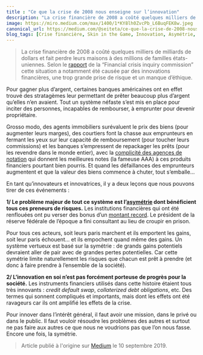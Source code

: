 ```yaml
---
title : "Ce que la crise de 2008 nous enseigne sur l’innovation"
description: "La crise financière de 2008 a coûté quelques milliers de milliards de dollars et fait perdre leurs maisons à des millions de familles états-uniennes"
image: https://miro.medium.com/max/1400/1*KY8lh0ZvcPb_L6BuqFEK8w.jpeg
canonical_url: https://medium.com/@seiteta/ce-que-la-crise-de-2008-nous-enseigne-sur-linnovation-697c96a4fcea
blog_tags: [Crise financière, Skin in the Game, Innovation, Asymétrie, Finance]
---
```


> La crise financière de 2008 a coûté quelques milliers de milliards de dollars et fait perdre leurs maisons à des millions de familles états-uniennes. Selon le [rapport](http://fcic-static.law.stanford.edu/cdn_media/fcic-reports/fcic_final_report_conclusions.pdf) de la “Financial crisis inquiry commission” cette situation a notamment été causée par des innovations financières, une trop grande prise de risque et un manque d’éthique.

Pour gagner plus d’argent, certaines banques américaines ont en effet trouvé des stratagèmes leur permettant de prêter beaucoup plus d’argent qu’elles n’en avaient. Tout un système néfaste s’est mis en place pour inciter des personnes, incapables de rembourser, à emprunter pour devenir propriétaire.

Grosso modo, des agents immobiliers surévaluent le prix des biens (pour augmenter leurs marges), des courtiers font la chasse aux emprunteurs en fermant les yeux sur leur capacité de remboursement (pour toucher leurs commissions) et les banques s’empressent de repackager les prêts (pour les revendre dans le monde entier), avec la [complicité des agences de notation](https://www.economie.gouv.fr/facileco/agences-notation-crise-subprimes-role#) qui donnent les meilleures notes (la fameuse AAA) à ces produits financiers pourtant bien pourris. Et quand les défaillances des emprunteurs augmentent et que la valeur des biens commence à chuter, tout s’emballe…

En tant qu’innovateurs et innovatrices, il y a deux leçons que nous pouvons tirer de ces événements :

**1/ Le problème majeur de tout ce système est l’[asymétrie](https://f14e.fr/2019/09/06/skin-in-the-game-startups-detat/) dont bénéficient tous ces preneurs de risques.** Les institutions financières qui ont été renflouées ont pu verser des bonus d’un [montant record](https://www.lemonde.fr/economie/article/2010/10/12/annee-record-pour-les-bonus-a-wall-street_1424405_3234.html). Le président de la réserve fédérale de l’époque a fini consultant au lieu de croupir en prison.

Pour tous ces acteurs, soit leurs paris marchent et ils emportent les gains, soit leur paris échouent… et ils empochent quand même des gains. Un système vertueux est basé sur la symétrie : de grands gains potentiels devraient aller de pair avec de grandes pertes potentielles. Car cette symétrie limite naturellement les risques que chacun est prêt à prendre (et donc à faire prendre à l’ensemble de la société).

**2/ L’innovation en soi n’est pas forcément porteuse de progrès pour la société.** Les instruments financiers utilisés dans cette histoire étaient tous très innovants : *credit default swap*, *collaterized debt obligations*, etc. Des termes qui sonnent compliqués et importants, mais dont les effets ont été ravageurs car ils ont amplifié les effets de la crise.

Pour innover dans l’intérêt général, il faut avoir une mission, dans le privé ou dans le public. Il faut vouloir résoudre les problèmes des autres et surtout ne pas faire aux autres ce que nous ne voudrions pas que l’on nous fasse. Encore une fois, la symétrie.

> Article publié à l'origine sur [Medium](https://medium.com/@seiteta/ce-que-la-crise-de-2008-nous-enseigne-sur-linnovation-697c96a4fcea) le 10 septembre 2019.
